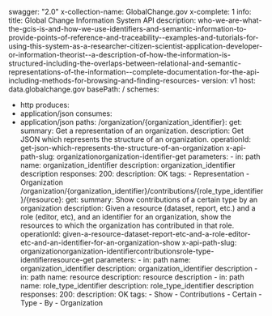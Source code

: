 swagger: "2.0"
x-collection-name: GlobalChange.gov
x-complete: 1
info:
  title: Global Change Information System API
  description: who-we-are-what-the-gcis-is-and-how-we-use-identifiers-and-semantic-information-to-provide-points-of-reference-and-traceability--examples-and-tutorials-for-using-this-system-as-a-researcher-citizen-scientist-application-developer-or-information-theorist--a-description-of-how-the-information-is-structured-including-the-overlaps-between-relational-and-semantic-representations-of-the-information--complete-documentation-for-the-api-including-methods-for-browsing-and-finding-resources-
  version: v1
host: data.globalchange.gov
basePath: /
schemes:
- http
produces:
- application/json
consumes:
- application/json
paths:
  /organization/{organization_identifier}:
    get:
      summary: Get a representation of an organization.
      description: Get JSON which represents the structure of an organization.
      operationId: get-json-which-represents-the-structure-of-an-organization
      x-api-path-slug: organizationorganization-identifier-get
      parameters:
      - in: path
        name: organization_identifier
        description: organization_identifier description
      responses:
        200:
          description: OK
      tags:
      - Representation
      - Organization
  /organization/{organization_identifier}/contributions/{role_type_identifier}/{resource}:
    get:
      summary: Show contributions of a certain type by an organization
      description: Given a resource (dataset, report, etc.) and a role (editor, etc),
        and an identifier for an organization, show the resources to which the organization
        has contributed in that role.
      operationId: given-a-resource-dataset-report-etc-and-a-role-editor-etc-and-an-identifier-for-an-organization-show
      x-api-path-slug: organizationorganization-identifiercontributionsrole-type-identifierresource-get
      parameters:
      - in: path
        name: organization_identifier
        description: organization_identifier description
      - in: path
        name: resource
        description: resource description
      - in: path
        name: role_type_identifier
        description: role_type_identifier description
      responses:
        200:
          description: OK
      tags:
      - Show
      - Contributions
      - Certain
      - Type
      - By
      - Organization